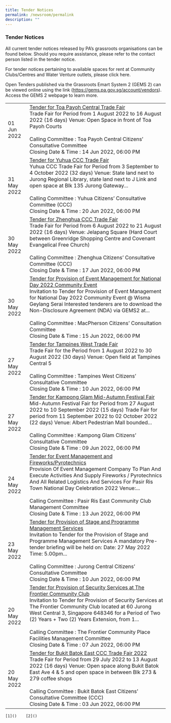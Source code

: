 ```yaml
---
title: Tender Notices
permalink: /newsroom/permalink
description: ""
---
```

### Tender Notices
All current tender notices released by PA’s grassroots organisations can be found below. Should you require assistance, please refer to the contact person listed in the tender notice.

For tender notices pertaining to available spaces for rent at Community Clubs/Centres and Water Venture outlets, please click here.

Open Tenders published via the Grassroots Emart System 2 (GEMS 2) can be viewed online using the link (https://gems.pa.gov.sg/account/vendors). Access the GEMS 2 webpage to learn more.



| | | 
| -------- | -------- | 
| 01 Jun 2022     | [Tender for Toa Payoh Central Trade Fair](//)<br>Trade Fair for Period from 1 August 2022 to 16 August 2022 (16 days) Venue: Open Space in front of Toa Payoh Courts<br><br>Calling Committee : Toa Payoh Central Citizens’ Consultative Committee<br>Closing Date & Time : 14 Jun 2022, 06:00 PM|
|31 May 2022 |[Tender for Yuhua CCC Trade Fair](//) <br>Yuhua CCC Trade Fair for Period from 3 September to 4 October 2022 (32 days) Venue: State land next to Jurong Regional Library, state land next to J Link and open space at Blk 135 Jurong Gateway... <br><br> Calling Committee : Yuhua Citizens’ Consultative Committee (CCC)<br>Closing Date & Time : 20 Jun 2022, 06:00 PM| 
| 30 May 2022 |[Tender for Zhenghua CCC Trade Fair](//)<br>Trade Fair for Period from 6 August 2022 to 21 August 2022 (16 days) Venue: Jelapang Square (Hard Court between Greenridge Shopping Centre and Covenant Evangelical Free Church) <br><br>Calling Committee : Zhenghua Citizens’ Consultative Committee (CCC)<br>Closing Date & Time : 17 Jun 2022, 06:00 PM | 
| 30 May 2022 | [Tender for Provision of Event Management for National Day 2022 Community Event](//)<br>Invitation to Tender for Provision of Event Management for National Day 2022 Community Event @ Wisma Geylang Serai Interested tenderers are to download the Non-Disclosure Agreement (NDA) via GEMS2 at...<br><br> Calling Committee : MacPherson Citizens’ Consultation Committee<br>Closing Date & Time : 15 Jun 2022, 06:00 PM| 
| 27 May 2022 |[Tender for Tampines West Trade Fair](//) <br>Trade Fair for the Period from 1 August 2022 to 30 August 2022 (30 days) Venue: Open field at Tampines Central 5<br><br>Calling Committee : Tampines West Citizens’ Consultative Committee<br>Closing Date & Time : 10 Jun 2022, 06:00 PM | 
|27 May 2022 | [Tender for Kampong Glam Mid-Autumn Festival Fair](//)<br>Mid-Autumn Festival Fair for Period from 27 August 2022 to 10 September 2022 (15 days) Trade Fair for period from 11 September 2022 to 02 October 2022 (22 days) Venue: Albert Pedestrian Mall bounded...<br><br>Calling Committee : Kampong Glam Citizens’ Consultative Committee<br>Closing Date & Time : 09 Jun 2022, 06:00 PM | 
|24 May 2022 |[Tender for Event Management and Fireworks/Pyrotechnics](//) <br>Provision Of Event Management Company To Plan And Execute Activities And Supply Fireworks / Pyrotechnics And All Related Logistics And Services For Pasir Ris Town National Day Celebration 2022 Venue:...<br><br>Calling Committee : Pasir Ris East Community Club Management Committee<br>Closing Date & Time : 13 Jun 2022, 06:00 PM | 
| 23 May 2022 |[Tender for Provision of Stage and Programme Management Services](//) <br> Invitation to Tender for the Provision of Stage and Programme Management Services A mandatory Pre-tender briefing will be held on: Date: 27 May 2022 Time: 5.00pm...<br><br>Calling Committee : Jurong Central Citizens’ Consultative Committee <br>Closing Date & Time : 10 Jun 2022, 06:00 PM| 
|20 May 2022 | [Tender for Provision of Security Services at The Frontier Community Club](//) <br>Invitation to Tender for Provision of Security Services at The Frontier Community Club located at 60 Jurong West Central 3, Singapore 648346 for a Period of Two (2) Years + Two (2) Years Extension, from 1...<br><br>Calling Committee : The Frontier Community Place Facilities Management Committee<br>Closing Date & Time : 07 Jun 2022, 06:00 PM| 
|20 May 2022 |[Tender for Bukit Batok East CCC Trade Fair 2022](//) <br>Trade Fair for Period from 29 July 2022 to 13 August 2022 (16 days) Venue: Open space along Bukit Batok East Ave 4 & 5 and open space in between Blk 273 & 279 coffee shops<br><br>Calling Committee : Bukit Batok East Citizens’ Consultative Committee (CCC)<br>Closing Date & Time : 03 Jun 2022, 06:00 PM | 

    [1]()    [2]()